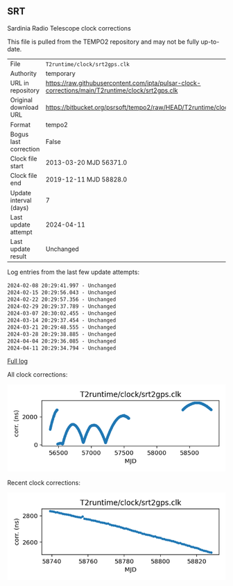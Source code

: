 
## SRT

Sardinia Radio Telescope clock corrections

This file is pulled from the TEMPO2 repository and may not be fully
up-to-date.

|     |     |
|:--- |:--- |
| File | `T2runtime/clock/srt2gps.clk` |
| Authority | temporary |
| URL in repository | <https://raw.githubusercontent.com/ipta/pulsar-clock-corrections/main/T2runtime/clock/srt2gps.clk> |
| Original download URL | <https://bitbucket.org/psrsoft/tempo2/raw/HEAD/T2runtime/clock/srt2gps.clk> |
| Format | tempo2 |
| Bogus last correction | False |
| Clock file start | 2013-03-20 MJD 56371.0 |
| Clock file end | 2019-12-11 MJD 58828.0 |
| Update interval (days) | 7 |
| Last update attempt | 2024-04-11 |
| Last update result | Unchanged |

Log entries from the last few update attempts:
```
2024-02-08 20:29:41.997 - Unchanged
2024-02-15 20:29:56.043 - Unchanged
2024-02-22 20:29:57.356 - Unchanged
2024-02-29 20:29:37.789 - Unchanged
2024-03-07 20:30:02.455 - Unchanged
2024-03-14 20:29:37.454 - Unchanged
2024-03-21 20:29:48.555 - Unchanged
2024-03-28 20:29:38.885 - Unchanged
2024-04-04 20:29:36.085 - Unchanged
2024-04-11 20:29:34.794 - Unchanged
```
[Full log](https://raw.githubusercontent.com/ipta/pulsar-clock-corrections/main/log/T2runtime/clock/srt2gps.clk.log)


All clock corrections:

![plot of all clock corrections](srt2gps.clk.png "All corrections")

Recent clock corrections:

![plot of recent clock corrections](srt2gps.clk.short.png "Recent corrections")

